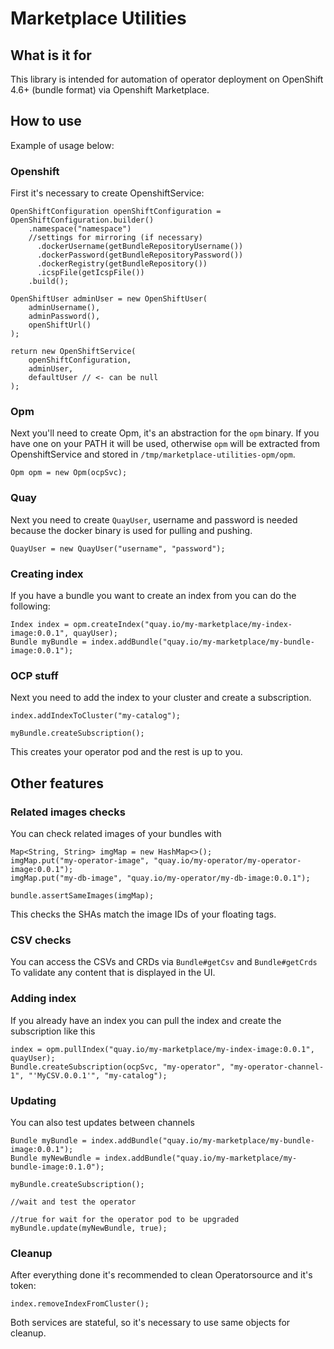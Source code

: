 Marketplace Utilities
=====================

## What is it for

This library is intended for automation of operator deployment
on OpenShift 4.6+ (bundle format) via Openshift Marketplace.

## How to use

Example of usage below:

### Openshift

First it's necessary to create OpenshiftService:
```
OpenShiftConfiguration openShiftConfiguration = OpenShiftConfiguration.builder()
    .namespace("namespace")
    //settings for mirroring (if necessary)
      .dockerUsername(getBundleRepositoryUsername())
      .dockerPassword(getBundleRepositoryPassword())
      .dockerRegistry(getBundleRepository())
      .icspFile(getIcspFile())
    .build();
    
OpenShiftUser adminUser = new OpenShiftUser(
    adminUsername(),
    adminPassword(),
    openShiftUrl()
);

return new OpenShiftService(
    openShiftConfiguration,
    adminUser,
    defaultUser // <- can be null
);
```


### Opm

Next you'll need to create Opm, it's an abstraction for the `opm` binary. If you have one on your PATH it will be used, otherwise `opm` will
be extracted from OpenshiftService and stored in `/tmp/marketplace-utilities-opm/opm`.

```
Opm opm = new Opm(ocpSvc);
```

### Quay

Next you need to create `QuayUser`, username and password is needed because the docker binary is used for pulling and pushing.

```
QuayUser = new QuayUser("username", "password");
```

### Creating index

If you have a bundle you want to create an index from you can do the following:
```
Index index = opm.createIndex("quay.io/my-marketplace/my-index-image:0.0.1", quayUser);
Bundle myBundle = index.addBundle("quay.io/my-marketplace/my-bundle-image:0.0.1");
```

### OCP stuff

Next you need to add the index to your cluster and create a subscription.

```
index.addIndexToCluster("my-catalog");

myBundle.createSubscription();
```

This creates your operator pod and the rest is up to you.

## Other features

### Related images checks

You can check related images of your bundles with  

```
Map<String, String> imgMap = new HashMap<>();
imgMap.put("my-operator-image", "quay.io/my-operator/my-operator-image:0.0.1");
imgMap.put("my-db-image", "quay.io/my-operator/my-db-image:0.0.1");

bundle.assertSameImages(imgMap);
```

This checks the SHAs match the image IDs of your floating tags. 

### CSV checks

You can access the CSVs and CRDs via `Bundle#getCsv` and `Bundle#getCrds`
To validate any content that is displayed in the UI.

### Adding index

If you already have an index you can pull the index and create the subscription like this

```
index = opm.pullIndex("quay.io/my-marketplace/my-index-image:0.0.1", quayUser);
Bundle.createSubscription(ocpSvc, "my-operator", "my-operator-channel-1", "'MyCSV.0.0.1'", "my-catalog");
```

### Updating 

You can also test updates between channels
```
Bundle myBundle = index.addBundle("quay.io/my-marketplace/my-bundle-image:0.0.1");
Bundle myNewBundle = index.addBundle("quay.io/my-marketplace/my-bundle-image:0.1.0");

myBundle.createSubscription();

//wait and test the operator

//true for wait for the operator pod to be upgraded
myBundle.update(myNewBundle, true);
```




### Cleanup

After everything done it's recommended to clean Operatorsource and it's token:

```
index.removeIndexFromCluster();
```

Both services are stateful, so it's necessary to use same objects for cleanup.


